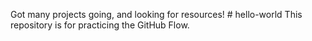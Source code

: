 Got many projects going, and looking for resources! # hello-world
This repository is for practicing the GitHub Flow.
